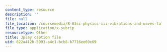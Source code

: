 ```yaml
---
content_type: resource
description: ''
file: null
file_location: /coursemedia/8-03sc-physics-iii-vibrations-and-waves-fall-2016/822a412b5993a4c1bcb8b7716ee69e69_fTACO13q2oU.srt
file_type: application/x-subrip
resourcetype: Other
title: 3play caption file
uid: 822a412b-5993-a4c1-bcb8-b7716ee69e69
---
```

